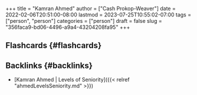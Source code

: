 +++
title = "Kamran Ahmed"
author = ["Cash Prokop-Weaver"]
date = 2022-02-06T20:51:00-08:00
lastmod = 2023-07-25T10:55:02-07:00
tags = ["person", "person"]
categories = ["person"]
draft = false
slug = "356faca9-bd06-4496-a9a4-43204208fa95"
+++

## Flashcards {#flashcards}


## Backlinks {#backlinks}

-   [Kamran Ahmed | Levels of Seniority]({{< relref "ahmedLevelsSeniority.md" >}})
